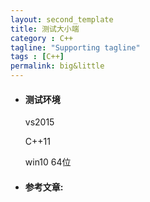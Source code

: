 ```yaml
---
layout: second_template
title: 测试大小端
category : C++
tagline: "Supporting tagline"
tags : [C++]
permalink: big&little
---
```


* #### 测试环境 ####
	
	vs2015

	C++11	

	win10 64位

* #### 参考文章: ####